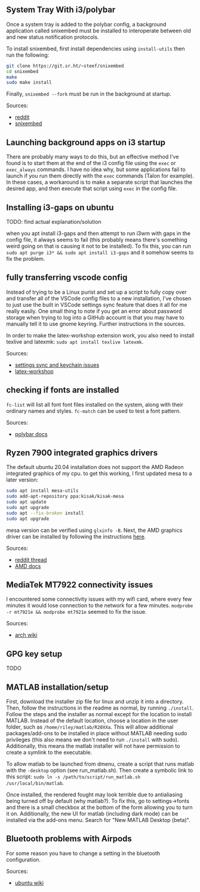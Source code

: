 ## System Tray With i3/polybar
Once a system tray is added to the polybar config, a background application called snixembed must be installed to interoperate between old and new status notification protocols.

To install snixembed, first install dependencies using `install-utils` then run the following:
```bash
git clone https://git.sr.ht/~steef/snixembed
cd snixembed
make
sudo make install
```

Finally, `snixembed --fork` must be run in the background at startup.

Sources: 
- [reddit](https://www.reddit.com/r/i3wm/comments/jmiuzs/i3_discord_tray_icon_not_showing/)
- [snixembed](https://git.sr.ht/~steef/snixembed)

## Launching background apps on i3 startup
There are probably many ways to do this, but an effective method I've found is to start them at the end of the i3 config file using the `exec` or `exec_always` commands. I have no idea why, but some applications fail to launch if you run them directly with the `exec` commands (Talon for example). In these cases, a workaround is to make a separate script that launches the desired app, and then execute that script using `exec` in the config file.

## Installing i3-gaps on ubuntu
TODO: find actual explanation/solution

when you apt install i3-gaps and then attempt to run i3wm with gaps in the config file, it always seems to fail (this probably means there's something weird going on that is causing it not to be installed). To fix this, you can run `sudo apt purge i3* && sudo apt install i3-gaps` and it somehow seems to fix the problem.

## fully transferring vscode config
Instead of trying to be a Linux purist and set up a script to fully copy over and transfer all of the VSCode config files to a new installation, I've chosen to just use the built in VSCode settings sync feature that does it all for me really easily. One small thing to note if you get an error about password storage when trying to log into a GitHub account is that you may have to manually tell it to use gnome keyring. Further instructions in the sources.

In order to make the latex-workshop extension work, you also need to install texlive and latexmk: `sudo apt install texlive latexmk`.

Sources:
- [settings sync and keychain issues](https://code.visualstudio.com/docs/editor/settings-sync)
- [latex-workshop](https://nevalsar.hashnode.dev/compiling-latex-with-ubuntu-and-visual-studio-code)

## checking if fonts are installed
`fc-list` will list all font font files installed on the system, along with their ordinary names and styles. `fc-match` can be used to test a font pattern.

Sources:
- [polybar docs](https://github.com/polybar/polybar/wiki/Fonts)

## Ryzen 7900 integrated graphics drivers
The default ubuntu 20.04 installation does not support the AMD Radeon integrated graphics of my cpu. to get this working, I first updated mesa to a later version:
```bash
sudo apt install mesa-utils
sudo add-apt-repository ppa:kisak/kisak-mesa
sudo apt update
sudo apt upgrade
sudo apt --fix-broken install
sudo apt upgrade
```
mesa version can be verified using `glxinfo -B`. Next, the AMD graphics driver can be installed by following the instructions [here](https://amdgpu-install.readthedocs.io/en/latest/install-prereq.html).

Sources:
- [reddit thread](https://www.reddit.com/r/linuxhardware/comments/13srn38/ubuntu_22042_and_amd_ryzen_9_7900x_video_driver/)
- [AMD docs](https://www.reddit.com/r/linuxhardware/comments/13srn38/ubuntu_22042_and_amd_ryzen_9_7900x_video_driver/)

## MediaTek MT7922 connectivity issues
I encountered some connectivity issues with my wifi card, where every few minutes it would lose connection to the network for a few minutes. `modprobe -r mt7921e && modprobe mt7921e` seemed to fix the issue.

Sources:
- [arch wiki](https://bbs.archlinux.org/viewtopic.php?id=286981)

## GPG key setup
TODO

## MATLAB installation/setup
First, download the installer zip file for linux and unzip it into a directory. Then, follow the instructions in the readme as normal, by running `./install`. Follow the steps and the installer as normal except for the location to install MATLAB. Instead of the default location, choose a location in the user folder, such as `/home/riley/matlab/R20XXa`. This will allow additional packages/add-ons to be installed in place without MATLAB needing sudo privileges (this also means we don't need to run `./install` with sudo). Additionally, this means the matlab installer will not have permission to create a symlink to the executable.

To allow matlab to be launched from dmenu, create a script that runs matlab with the `-desktop` option (see run_matlab.sh). Then create a symbolic link to this script: `sudo ln -s /path/to/script/run_matlab.sh /usr/local/bin/matlab`.

Once installed, the rendered fought may look terrible due to antialiasing being turned off by default (why matlab?). To fix this, go to settings->fonts and there is a small checkbox at the bottom of the form allowing you to turn it on. Additionally, the new UI for matlab (including dark mode) can be installed via the add-ons menu. Search for "New MATLAB Desktop (beta)".

## Bluetooth problems with Airpods
For some reason you have to change a setting in the bluetooth configuration.

Sources:
- [ubuntu wiki](https://askubuntu.com/questions/1408647/unable-to-pair-airpods-pro-with-ubuntu-22-04)